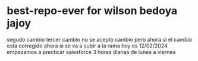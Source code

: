 # best-repo-ever for wilson bedoya jajoy
segudo cambio
tercer cambio
no se acepto cambio 
pero ahora si el cambio esta corregido 
ahora si se va a subir a la rama 
hoy es 12/02/2024 empezamos a precticar salesforce 3 horas diarias
de lunes a viernes
